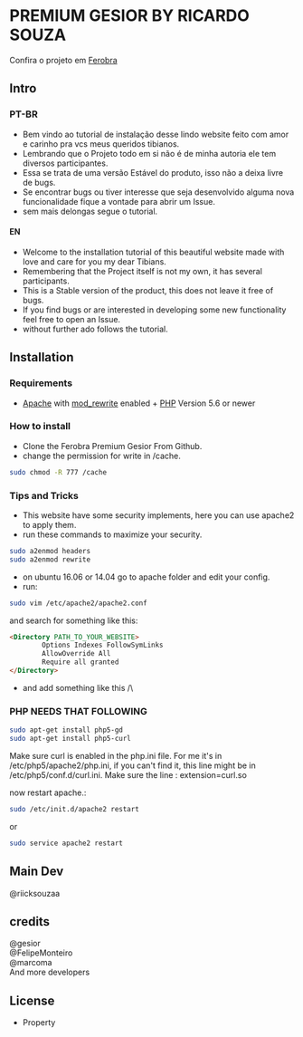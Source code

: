 # PREMIUM GESIOR BY RICARDO SOUZA

Confira o projeto em [Ferobra](https://ferobraglobal.com)

## Intro

### PT-BR

- Bem vindo ao tutorial de instalação desse lindo website feito com amor e carinho pra vcs meus queridos tibianos.
- Lembrando que o Projeto todo em si não é de minha autoria ele tem diversos participantes.
- Essa se trata de uma versão Estável do produto, isso não a deixa livre de bugs.
- Se encontrar bugs ou tiver interesse que seja desenvolvido alguma nova funcionalidade fique a vontade para abrir um Issue.
- sem mais delongas segue o tutorial.

#### EN

- Welcome to the installation tutorial of this beautiful website made with love and care for you my dear Tibians.
- Remembering that the Project itself is not my own, it has several participants.
- This is a Stable version of the product, this does not leave it free of bugs.
- If you find bugs or are interested in developing some new functionality feel free to open an Issue.
- without further ado follows the tutorial.

## Installation

### Requirements

- [Apache](http://www.apache.org/) with [mod_rewrite](http://httpd.apache.org/docs/current/mod/mod_rewrite.html) enabled + [PHP](http://php.net) Version 5.6 or newer

### How to install

- Clone the Ferobra Premium Gesior From Github.
- change the permission for write in /cache.

```bash
sudo chmod -R 777 /cache
```

### Tips and Tricks

- This website have some security implements, here you can use apache2 to apply them.
- run these commands to maximize your security.

```bash
sudo a2enmod headers
sudo a2enmod rewrite
```

- on ubuntu 16.06 or 14.04 go to apache folder and edit your config.
- run:

```bash
sudo vim /etc/apache2/apache2.conf
```

and search for something like this:

```markdown
<Directory PATH_TO_YOUR_WEBSITE>
        Options Indexes FollowSymLinks
        AllowOverride All
        Require all granted
</Directory>
```

- and add something like this /\

### PHP NEEDS THAT FOLLOWING

```bash
sudo apt-get install php5-gd
sudo apt-get install php5-curl
```

Make sure curl is enabled in the php.ini file. For me it's in /etc/php5/apache2/php.ini, if you can't find it, this line might be in /etc/php5/conf.d/curl.ini. Make sure the line :
extension=curl.so

now restart apache.:

```bash
sudo /etc/init.d/apache2 restart
```

or

```bash
sudo service apache2 restart
```

## Main Dev

@riicksouzaa

## credits

@gesior <br>
@FelipeMonteiro <br>
@marcoma <br>
And more developers

## License

- Property
